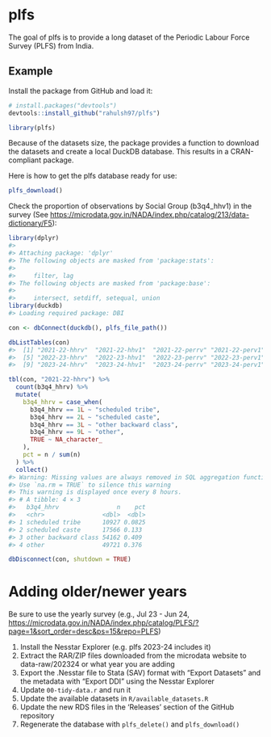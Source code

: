 
<!-- README.md is generated from README.Rmd. Please edit that file -->

# plfs

The goal of plfs is to provide a long dataset of the Periodic Labour
Force Survey (PLFS) from India.

## Example

Install the package from GitHub and load it:

``` r
# install.packages("devtools")
devtools::install_github("rahulsh97/plfs")
```

``` r
library(plfs)
```

Because of the datasets size, the package provides a function to
download the datasets and create a local DuckDB database. This results
in a CRAN-compliant package.

Here is how to get the plfs database ready for use:

``` r
plfs_download()
```

Check the proportion of observations by Social Group (b3q4_hhv1) in the
survey (See
<https://microdata.gov.in/NADA/index.php/catalog/213/data-dictionary/F5>):

``` r
library(dplyr)
#> 
#> Attaching package: 'dplyr'
#> The following objects are masked from 'package:stats':
#> 
#>     filter, lag
#> The following objects are masked from 'package:base':
#> 
#>     intersect, setdiff, setequal, union
library(duckdb)
#> Loading required package: DBI

con <- dbConnect(duckdb(), plfs_file_path())

dbListTables(con)
#>  [1] "2021-22-hhrv"  "2021-22-hhv1"  "2021-22-perrv" "2021-22-perv1"
#>  [5] "2022-23-hhrv"  "2022-23-hhv1"  "2022-23-perrv" "2022-23-perv1"
#>  [9] "2023-24-hhrv"  "2023-24-hhv1"  "2023-24-perrv" "2023-24-perv1"

tbl(con, "2021-22-hhrv") %>%
  count(b3q4_hhrv) %>%
  mutate(
    b3q4_hhrv = case_when(
      b3q4_hhrv == 1L ~ "scheduled tribe",
      b3q4_hhrv == 2L ~ "scheduled caste",
      b3q4_hhrv == 3L ~ "other backward class",
      b3q4_hhrv == 9L ~ "other",
      TRUE ~ NA_character_
    ),
    pct = n / sum(n)
  ) %>%
  collect()
#> Warning: Missing values are always removed in SQL aggregation functions.
#> Use `na.rm = TRUE` to silence this warning
#> This warning is displayed once every 8 hours.
#> # A tibble: 4 × 3
#>   b3q4_hhrv                n    pct
#>   <chr>                <dbl>  <dbl>
#> 1 scheduled tribe      10927 0.0825
#> 2 scheduled caste      17566 0.133 
#> 3 other backward class 54162 0.409 
#> 4 other                49721 0.376

dbDisconnect(con, shutdown = TRUE)
```

# Adding older/newer years

Be sure to use the yearly survey (e.g., Jul 23 - Jun 24,
<https://microdata.gov.in/NADA/index.php/catalog/PLFS/?page=1&sort_order=desc&ps=15&repo=PLFS>)

1.  Install the Nesstar Explorer (e.g. plfs 2023-24 includes it)
2.  Extract the RAR/ZIP files downloaded from the microdata website to
    data-raw/202324 or what year you are adding
3.  Export the .Nesstar file to Stata (SAV) format with “Export
    Datasets” and the metadata with “Export DDI” using the Nesstar
    Explorer
4.  Update `00-tidy-data.r` and run it
5.  Update the available datasets in `R/available_datasets.R`
6.  Update the new RDS files in the ‘Releases’ section of the GitHub
    repository
7.  Regenerate the database with `plfs_delete()` and `plfs_download()`
